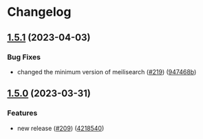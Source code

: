 # Changelog

## [1.5.1](https://github.com/edm-su/api/compare/v1.5.0...v1.5.1) (2023-04-03)


### Bug Fixes

* changed the minimum version of meilisearch ([#219](https://github.com/edm-su/api/issues/219)) ([947468b](https://github.com/edm-su/api/commit/947468bbb22886d0355826c448fd9f92cd223fa7))

## [1.5.0](https://github.com/edm-su/api/compare/v1.4.5...v1.5.0) (2023-03-31)


### Features

* new release ([#209](https://github.com/edm-su/api/issues/209)) ([4218540](https://github.com/edm-su/api/commit/421854026cd21e8400747bb5ed4a205ff897f7e8))
